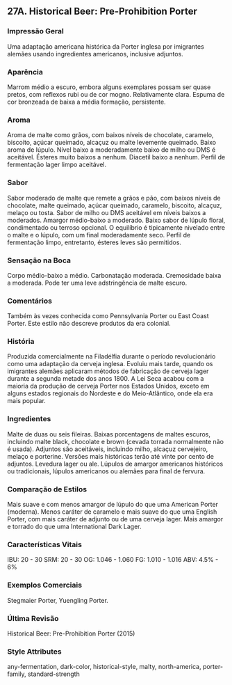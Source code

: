 ## 27A. Historical Beer: Pre-Prohibition Porter

### Impressão Geral

Uma adaptação americana histórica da Porter inglesa por imigrantes alemães usando ingredientes americanos, inclusive adjuntos.

### Aparência

Marrom médio a escuro, embora alguns exemplares possam ser quase pretos, com reflexos rubi ou de cor mogno. Relativamente clara. Espuma de cor bronzeada de baixa a média formação, persistente.

### Aroma

Aroma de malte como grãos, com baixos níveis de chocolate, caramelo, biscoito, açúcar queimado, alcaçuz ou malte levemente queimado. Baixo aroma de lúpulo. Nível baixo a moderadamente baixo de milho ou DMS é aceitável. Ésteres muito baixos a nenhum. Diacetil baixo a nenhum. Perfil de fermentação lager limpo aceitável.

### Sabor

Sabor moderado de malte que remete a grãos e pão, com baixos níveis de chocolate, malte queimado, açúcar queimado, caramelo, biscoito, alcaçuz, melaço ou tosta. Sabor de milho ou DMS aceitável em níveis baixos a moderados. Amargor médio-baixo a moderado. Baixo sabor de lúpulo floral, condimentado ou terroso opcional. O equilíbrio é tipicamente nivelado entre o malte e o lúpulo, com um final moderadamente seco. Perfil de fermentação limpo, entretanto, ésteres leves são permitidos.

### Sensação na Boca

Corpo médio-baixo a médio. Carbonatação moderada. Cremosidade baixa a moderada. Pode ter uma leve adstringência de malte escuro.

### Comentários

Também às vezes conhecida como Pennsylvania Porter ou East Coast Porter. Este estilo não descreve produtos da era colonial.

### História

Produzida comercialmente na Filadélfia durante o período revolucionário como uma adaptação da cerveja inglesa. Evoluiu mais tarde, quando os imigrantes alemães aplicaram métodos de fabricação de cerveja lager durante a segunda metade dos anos 1800. A Lei Seca acabou com a maioria da produção de cerveja Porter nos Estados Unidos, exceto em alguns estados regionais do Nordeste e do Meio-Atlântico, onde ela era mais popular.

### Ingredientes

Malte de duas ou seis fileiras. Baixas porcentagens de maltes escuros, incluindo malte black, chocolate e brown (cevada torrada normalmente não é usada). Adjuntos são aceitáveis, incluindo milho, alcaçuz cervejeiro, melaço e porterine. Versões mais históricas terão até vinte por cento de adjuntos. Levedura lager ou ale. Lúpulos de amargor americanos históricos ou tradicionais, lúpulos americanos ou alemães para final de fervura.

### Comparação de Estilos

Mais suave e com menos amargor de lúpulo do que uma American Porter (moderna). Menos caráter de caramelo e mais suave do que uma English Porter, com mais caráter de adjunto ou de uma cerveja lager. Mais amargor e torrado do que uma International Dark Lager.

### Características Vitais

IBU: 20 - 30
SRM: 20 - 30
OG: 1.046 - 1.060
FG: 1.010 - 1.016
ABV: 4.5% - 6%

### Exemplos Comerciais

Stegmaier Porter, Yuengling Porter.

### Última Revisão

Historical Beer: Pre-Prohibition Porter (2015)

### Style Attributes

any-fermentation, dark-color, historical-style, malty, north-america, porter-family, standard-strength

